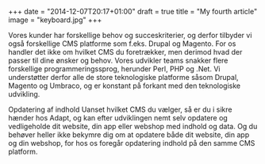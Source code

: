 +++
date = "2014-12-07T20:17+01:00"
draft = true
title = "My fourth article"
image = "keyboard.jpg"
+++

Vores kunder har forskellige behov og succeskriterier, og derfor tilbyder vi også forskellige CMS platforme som f.eks. Drupal og Magento. For os handler det ikke om hvilket CMS du foretrækker, men derimod hvad der passer til dine ønsker og behov. Vores udvikler teams snakker flere forskellige programmeringssprog, herunder Perl, PHP og .Net. Vi understøtter derfor alle de store teknologiske platforme såsom Drupal, Magento og Umbraco, og er konstant på forkant med den teknologiske udvikling.

Opdatering af indhold
Uanset hvilket CMS du vælger, så er du i sikre hænder hos Adapt, og kan efter udviklingen nemt selv opdatere og vedligeholde dit website, din app eller webshop med indhold og data. Og du behøver heller ikke bekymre dig om at opdatere både dit website, din app og din webshop, for hos os foregår opdatering indhold på den samme CMS platform. 